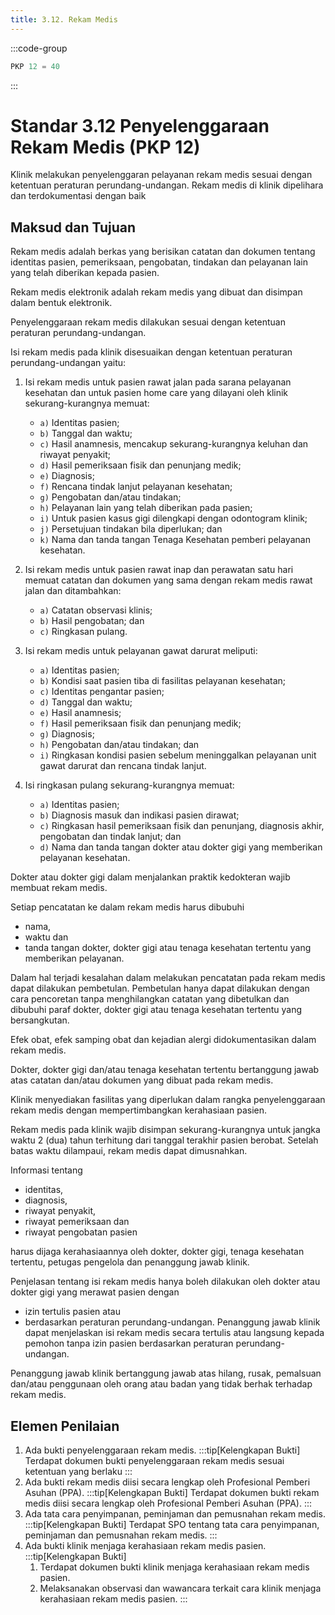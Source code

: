 ```yaml
---
title: 3.12. Rekam Medis
---
```

:::code-group

``` js [Nilai]
PKP 12 = 40

```
:::
# Standar 3.12 Penyelenggaraan Rekam Medis (PKP 12) 
Klinik melakukan penyelenggaran pelayanan rekam medis sesuai dengan ketentuan peraturan perundang-undangan.  Rekam medis di klinik dipelihara dan terdokumentasi dengan baik 
## Maksud dan Tujuan 
Rekam medis adalah berkas yang berisikan catatan dan dokumen tentang identitas pasien, pemeriksaan, pengobatan, tindakan dan pelayanan lain yang telah diberikan kepada pasien.  

Rekam medis elektronik adalah rekam medis yang dibuat dan disimpan dalam bentuk elektronik. 

Penyelenggaraan rekam medis dilakukan sesuai dengan ketentuan peraturan perundang-undangan. 

Isi rekam medis pada klinik disesuaikan dengan ketentuan peraturan perundang-undangan yaitu: 
1. Isi rekam medis untuk pasien rawat jalan pada sarana pelayanan kesehatan dan untuk pasien home care yang dilayani oleh klinik sekurang-kurangnya memuat: 
     - `a)` Identitas pasien; 
     - `b)` Tanggal dan waktu; 
     - `c)` Hasil anamnesis, mencakup sekurang-kurangnya keluhan dan riwayat penyakit; 
     - `d)` Hasil pemeriksaan fisik dan penunjang medik; 
     - `e)` Diagnosis; 
     - `f)` Rencana tindak lanjut pelayanan kesehatan; 
     - `g)` Pengobatan dan/atau tindakan; 
     - `h)` Pelayanan lain yang telah diberikan pada pasien; 
     - `i)` Untuk pasien kasus gigi dilengkapi dengan odontogram 
     klinik;  
     - `j)` Persetujuan tindakan bila diperlukan; dan 
     - `k)` Nama dan tanda tangan Tenaga Kesehatan pemberi pelayanan kesehatan.  
2. Isi rekam medis untuk pasien rawat inap dan perawatan satu hari memuat catatan dan dokumen yang sama dengan rekam medis rawat jalan dan ditambahkan: 
    - `a)` Catatan observasi klinis; 
    - `b)` Hasil pengobatan; dan 
    - `c)` Ringkasan pulang.  
 
3. Isi rekam medis untuk pelayanan gawat darurat meliputi: 
    - `a)` Identitas pasien; 
    - `b)` Kondisi saat pasien tiba di fasilitas pelayanan kesehatan; 
    - `c)` Identitas pengantar pasien; 
    - `d)` Tanggal dan waktu; 
    - `e)` Hasil anamnesis; 
    - `f)` Hasil pemeriksaan fisik dan penunjang medik; 
    - `g)` Diagnosis; 
    - `h)` Pengobatan dan/atau tindakan; dan 
    - `i)` Ringkasan kondisi pasien sebelum meninggalkan pelayanan unit gawat darurat dan rencana tindak lanjut. 
4. Isi ringkasan pulang sekurang-kurangnya memuat: 
    - `a)` Identitas pasien; 
    - `b)` Diagnosis masuk dan indikasi pasien dirawat; 
    - `c)` Ringkasan hasil pemeriksaan fisik dan penunjang, diagnosis akhir, pengobatan dan tindak lanjut; dan 
    - `d)` Nama dan tanda tangan dokter atau dokter gigi yang memberikan pelayanan kesehatan. 

Dokter atau dokter gigi dalam menjalankan praktik kedokteran wajib membuat rekam medis. 

Setiap pencatatan ke dalam rekam medis harus dibubuhi 
- nama, 
- waktu dan 
- tanda tangan dokter, dokter gigi atau tenaga kesehatan tertentu yang memberikan pelayanan. 

Dalam hal terjadi kesalahan dalam melakukan pencatatan pada rekam medis dapat dilakukan pembetulan. Pembetulan hanya dapat dilakukan dengan cara pencoretan tanpa menghilangkan catatan yang dibetulkan dan dibubuhi paraf dokter, dokter gigi atau tenaga kesehatan tertentu yang bersangkutan.  

Efek obat, efek samping obat dan kejadian alergi didokumentasikan dalam rekam medis. 

Dokter, dokter gigi dan/atau tenaga kesehatan tertentu bertanggung jawab atas catatan dan/atau dokumen yang dibuat pada rekam medis.  

Klinik menyediakan fasilitas yang diperlukan dalam rangka penyelenggaraan rekam medis dengan mempertimbangkan kerahasiaan pasien. 

Rekam medis pada klinik wajib disimpan sekurang-kurangnya untuk jangka waktu 2 (dua) tahun terhitung dari tanggal terakhir pasien berobat. Setelah batas waktu dilampaui, rekam medis dapat dimusnahkan. 

Informasi tentang 
- identitas, 
- diagnosis, 
- riwayat penyakit, 
- riwayat pemeriksaan dan 
- riwayat pengobatan pasien 

harus dijaga kerahasiaannya oleh dokter, dokter gigi, tenaga kesehatan tertentu, petugas pengelola dan penanggung jawab klinik.  

Penjelasan tentang isi rekam medis hanya boleh dilakukan oleh dokter atau dokter gigi yang merawat pasien dengan 
- izin tertulis pasien atau 
- berdasarkan peraturan perundang-undangan. Penanggung jawab klinik dapat menjelaskan isi rekam medis secara tertulis atau langsung kepada pemohon tanpa izin pasien berdasarkan peraturan perundang-undangan.  

Penanggung jawab klinik bertanggung jawab atas hilang, rusak, pemalsuan dan/atau penggunaan oleh orang atau badan yang tidak berhak terhadap rekam medis. 

##	Elemen Penilaian 
1. Ada bukti penyelenggaraan rekam medis. 
   :::tip[Kelengkapan Bukti]
   Terdapat 	dokumen 	bukti penyelenggaraan rekam medis sesuai ketentuan yang berlaku 
   ::: 
2. Ada bukti rekam medis diisi secara lengkap oleh Profesional Pemberi Asuhan (PPA). 
   :::tip[Kelengkapan Bukti]
   Terdapat dokumen bukti rekam medis diisi secara lengkap oleh Profesional Pemberi Asuhan (PPA).
   ::: 
3. Ada tata cara penyimpanan, peminjaman dan pemusnahan rekam medis. 
   :::tip[Kelengkapan Bukti]
   Terdapat SPO tentang tata cara penyimpanan, peminjaman dan pemusnahan rekam medis. 
   ::: 
4. Ada bukti klinik menjaga kerahasiaan rekam medis pasien. 
   :::tip[Kelengkapan Bukti]
   1. Terdapat dokumen bukti klinik menjaga kerahasiaan rekam medis pasien. 
   2. Melaksanakan observasi dan wawancara terkait cara klinik menjaga kerahasiaan rekam medis pasien. 
   ::: 

